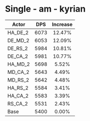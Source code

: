 # Single - am - kyrian
| Actor | DPS | Increase |
|---|:---:|:---:|
|HA_DE_2|6073|12.47%|
|DE_MD_2|6053|12.09%|
|DE_RS_2|5984|10.81%|
|DE_CA_2|5981|10.77%|
|HA_MD_2|5698|5.52%|
|MD_CA_2|5643|4.49%|
|MD_RS_2|5642|4.48%|
|HA_RS_2|5584|3.41%|
|HA_CA_2|5583|3.39%|
|RS_CA_2|5531|2.43%|
|Base|5400|0.00%|
